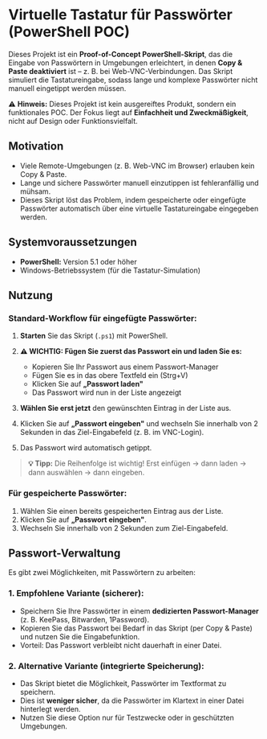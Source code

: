 # Virtuelle Tastatur für Passwörter (PowerShell POC)

Dieses Projekt ist ein **Proof-of-Concept PowerShell-Skript**, das die Eingabe von Passwörtern in Umgebungen erleichtert, in denen **Copy & Paste deaktiviert** ist – z. B. bei Web-VNC-Verbindungen. Das Skript simuliert die Tastatureingabe, sodass lange und komplexe Passwörter nicht manuell eingetippt werden müssen.

⚠️ **Hinweis:** Dieses Projekt ist kein ausgereiftes Produkt, sondern ein funktionales POC. Der Fokus liegt auf **Einfachheit und Zweckmäßigkeit**, nicht auf Design oder Funktionsvielfalt.

## Motivation

* Viele Remote-Umgebungen (z. B. Web-VNC im Browser) erlauben kein Copy & Paste.
* Lange und sichere Passwörter manuell einzutippen ist fehleranfällig und mühsam.
* Dieses Skript löst das Problem, indem gespeicherte oder eingefügte Passwörter automatisch über eine virtuelle Tastatureingabe eingegeben werden.

## Systemvoraussetzungen

* **PowerShell:** Version 5.1 oder höher
* Windows-Betriebssystem (für die Tastatur-Simulation)

## Nutzung

### Standard-Workflow für eingefügte Passwörter:

1. **Starten** Sie das Skript (`.ps1`) mit PowerShell.

2. **⚠️ WICHTIG: Fügen Sie zuerst das Passwort ein und laden Sie es:**
   - Kopieren Sie Ihr Passwort aus einem Passwort-Manager
   - Fügen Sie es in das obere Textfeld ein (Strg+V)
   - Klicken Sie auf **„Passwort laden"**
   - Das Passwort wird nun in der Liste angezeigt

3. **Wählen Sie erst jetzt** den gewünschten Eintrag in der Liste aus.

4. Klicken Sie auf **„Passwort eingeben"** und wechseln Sie innerhalb von 2 Sekunden in das Ziel-Eingabefeld (z. B. im VNC-Login).

5. Das Passwort wird automatisch getippt.

> **💡 Tipp:** Die Reihenfolge ist wichtig! Erst einfügen → dann laden → dann auswählen → dann eingeben.

### Für gespeicherte Passwörter:

1. Wählen Sie einen bereits gespeicherten Eintrag aus der Liste.
2. Klicken Sie auf **„Passwort eingeben"**.
3. Wechseln Sie innerhalb von 2 Sekunden zum Ziel-Eingabefeld.

## Passwort-Verwaltung

Es gibt zwei Möglichkeiten, mit Passwörtern zu arbeiten:

### 1. **Empfohlene Variante (sicherer):**
* Speichern Sie Ihre Passwörter in einem **dedizierten Passwort-Manager** (z. B. KeePass, Bitwarden, 1Password).
* Kopieren Sie das Passwort bei Bedarf in das Skript (per Copy & Paste) und nutzen Sie die Eingabefunktion.
* Vorteil: Das Passwort verbleibt nicht dauerhaft in einer Datei.

### 2. **Alternative Variante (integrierte Speicherung):**
* Das Skript bietet die Möglichkeit, Passwörter im Textformat zu speichern.
* Dies ist **weniger sicher**, da die Passwörter im Klartext in einer Datei hinterlegt werden.
* Nutzen Sie diese Option nur für Testzwecke oder in geschützten Umgebungen.

